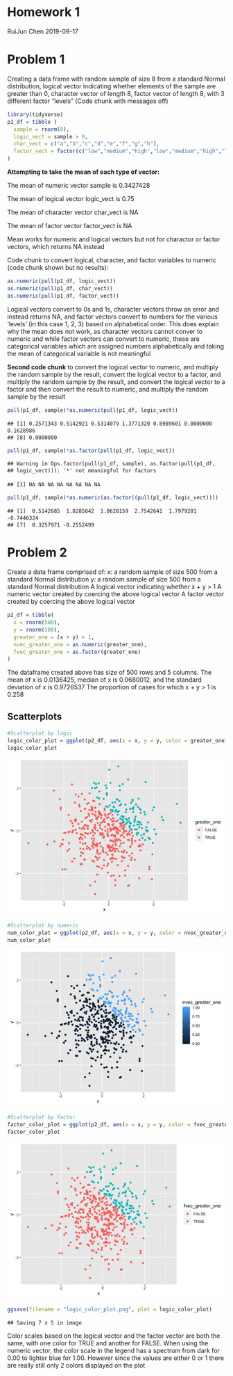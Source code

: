 Homework 1
================
RuiJun Chen
2019-09-17

# Problem 1

Creating a data frame with random sample of size 8 from a standard
Normal distribution, logical vector indicating whether elements of the
sample are greater than 0, character vector of length 8, factor vector
of length 8, with 3 different factor “levels” (Code chunk with messages
off)

``` r
library(tidyverse)
p1_df = tibble (
  sample = rnorm(8),
  logic_vect = sample > 0,
  char_vect = c("a","b","c","d","e","f","g","h"),
  factor_vect = factor(c("low","medium","high","low","medium","high","low","medium"))
)
```

**Attempting to take the mean of each type of vector:**

The mean of numeric vector sample is 0.3427428

The mean of logical vector logic\_vect is 0.75

The mean of character vector char\_vect is NA

The mean of factor vector factor\_vect is NA

Mean works for numeric and logical vectors but not for charactor or
factor vectors, which returns NA instead

Code chunk to convert logical, character, and factor variables to
numeric (code chunk shown but no results):

``` r
as.numeric(pull(p1_df, logic_vect))
as.numeric(pull(p1_df, char_vect))
as.numeric(pull(p1_df, factor_vect))
```

Logical vectors convert to 0s and 1s, character vectors throw an error
and instead returns NA, and factor vectors convert to numbers for the
various ‘levels’ (in this case 1, 2, 3) based on alphabetical order.
This does explain why the mean does not work, as character vectors
cannot conver to numeric and while factor vectors can convert to
numeric, these are categorical variables which are assigned numbers
alphabetically and taking the mean of categorical variable is not
meaningful

**Second code chunk** to convert the logical vector to numeric, and
multiply the random sample by the result, convert the logical vector to
a factor, and multiply the random sample by the result, and convert the
logical vector to a factor and then convert the result to numeric, and
multiply the random sample by the
    result

``` r
pull(p1_df, sample)*as.numeric(pull(p1_df, logic_vect))
```

    ## [1] 0.2571343 0.5142921 0.5314079 1.3771320 0.8989601 0.0000000 0.1628986
    ## [8] 0.0000000

``` r
pull(p1_df, sample)*as.factor(pull(p1_df, logic_vect))
```

    ## Warning in Ops.factor(pull(p1_df, sample), as.factor(pull(p1_df,
    ## logic_vect))): '*' not meaningful for factors

    ## [1] NA NA NA NA NA NA NA NA

``` r
pull(p1_df, sample)*as.numeric(as.factor((pull(p1_df, logic_vect))))
```

    ## [1]  0.5142685  1.0285842  1.0628159  2.7542641  1.7979201 -0.7446324
    ## [7]  0.3257971 -0.2552499

# Problem 2

Create a data frame comprised of: x: a random sample of size 500 from a
standard Normal distribution y: a random sample of size 500 from a
standard Normal distribution A logical vector indicating whether x + y
\> 1 A numeric vector created by coercing the above logical vector A
factor vector created by coercing the above logical vector

``` r
p2_df = tibble(
  x = rnorm(500),
  y = rnorm(500),
  greater_one = (x + y) > 1,
  nvec_greater_one = as.numeric(greater_one),
  fvec_greater_one = as.factor(greater_one)
)
```

The dataframe created above has size of 500 rows and 5 columns. The mean
of x is 0.0136425, median of x is 0.0680012, and the standard deviation
of x is 0.9726537 The proportion of cases for which x + y \> 1 is 0.258

## Scatterplots

``` r
#Scatterplot by logic
logic_color_plot = ggplot(p2_df, aes(x = x, y = y, color = greater_one)) + geom_point()
logic_color_plot
```

![](p8105_hw1_rc3179_files/figure-gfm/unnamed-chunk-5-1.png)<!-- -->

``` r
#Scatterplot by numeric
num_color_plot = ggplot(p2_df, aes(x = x, y = y, color = nvec_greater_one)) + geom_point()
num_color_plot
```

![](p8105_hw1_rc3179_files/figure-gfm/unnamed-chunk-5-2.png)<!-- -->

``` r
#Scatterplot by factor
factor_color_plot = ggplot(p2_df, aes(x = x, y = y, color = fvec_greater_one)) + geom_point()
factor_color_plot
```

![](p8105_hw1_rc3179_files/figure-gfm/unnamed-chunk-5-3.png)<!-- -->

``` r
ggsave(filename = "logic_color_plot.png", plot = logic_color_plot)
```

    ## Saving 7 x 5 in image

Color scales based on the logical vector and the factor vector are both
the same, with one color for TRUE and another for FALSE. When using the
numeric vector, the color scale in the legend has a spectrum from dark
for 0.00 to lighter blue for 1.00. However since the values are either 0
or 1 there are really still only 2 colors displayed on the plot
